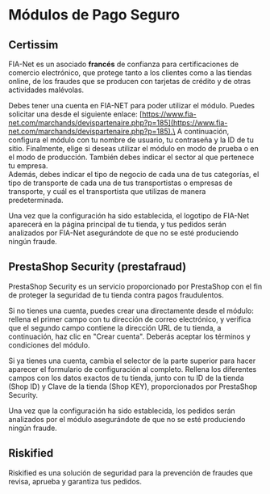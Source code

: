 # Módulos de Pago Seguro

## Certissim <a href="#modulosdepagoseguro-certissim" id="modulosdepagoseguro-certissim"></a>

FIA-Net es un asociado  **francés** de confianza  para certificaciones de comercio electrónico, que protege tanto a los clientes como a las tiendas online, de los fraudes que se producen con tarjetas de crédito y de otras actividades malévolas.

Debes tener una cuenta en FIA-NET para poder utilizar el módulo. Puedes solicitar una desde el siguiente enlace: [https://www.fia-net.com/marchands/devispartenaire.php?p=185](https://www.fia-net.com/marchands/devispartenaire.php?p=185).\
&#x20;A continuación, configura el módulo con tu nombre de usuario, tu contraseña y la ID de tu sitio. Finalmente, elige si deseas utilizar el módulo en modo de prueba o en el modo de producción. También debes indicar el sector al que pertenece tu empresa.\
&#x20;Además, debes indicar el tipo de negocio de cada una de tus categorías, el tipo de transporte de cada una de tus transportistas o empresas de transporte, y cuál es el transportista que utilizas de manera predeterminada.

Una vez que la configuración ha sido establecida, el logotipo de FIA-Net aparecerá en la página principal de tu tienda, y tus pedidos serán analizados por FIA-Net asegurándote de que no se esté produciendo ningún fraude.

## PrestaShop Security (prestafraud) <a href="#modulosdepagoseguro-prestashopsecurity-prestafraud" id="modulosdepagoseguro-prestashopsecurity-prestafraud"></a>

PrestaShop Security es un servicio proporcionado por PrestaShop con el fin de proteger la seguridad de tu tienda contra pagos fraudulentos.

Si no tienes una cuenta, puedes crear una directamente desde el módulo: rellena el primer campo con tu dirección de correo electrónico, y verifica que el segundo campo contiene la dirección URL de tu tienda, a continuación, haz clic en "Crear cuenta". Deberás aceptar los términos y condiciones del módulo.

Si ya tienes una cuenta, cambia el selector de la parte superior para hacer aparecer el formulario de configuración al completo. Rellena los diferentes campos con los datos exactos de tu tienda, junto con tu ID de la tienda (Shop ID) y Clave de la tienda (Shop KEY), proporcionados por PrestaShop Security.

Una vez que la configuración ha sido establecida, los pedidos serán analizados por el módulo asegurándote de que no se esté produciendo ningún fraude.

## Riskified <a href="#modulosdepagoseguro-riskified" id="modulosdepagoseguro-riskified"></a>

Riskified es una solución de seguridad para la prevención de fraudes que revisa, aprueba y garantiza tus pedidos.
